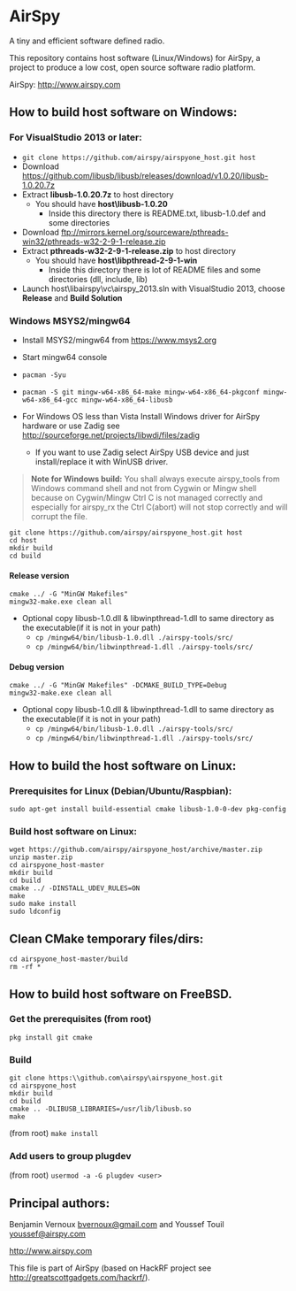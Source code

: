 AirSpy
======

A tiny and efficient software defined radio.

This repository contains host software (Linux/Windows) for AirSpy, a project to
produce a low cost, open source software radio platform.

AirSpy: http://www.airspy.com

## How to build host software on Windows:

### For VisualStudio 2013 or later:

* `git clone https://github.com/airspy/airspyone_host.git host`
* Download https://github.com/libusb/libusb/releases/download/v1.0.20/libusb-1.0.20.7z
* Extract **libusb-1.0.20.7z** to host directory
  * You should have **host\libusb-1.0.20**
    * Inside this directory there is README.txt, libusb-1.0.def and some directories
* Download ftp://mirrors.kernel.org/sourceware/pthreads-win32/pthreads-w32-2-9-1-release.zip
* Extract **pthreads-w32-2-9-1-release.zip** to host directory
  * You should have **host\libpthread-2-9-1-win**
    * Inside this directory there is lot of README files and some directories (dll, include, lib)
* Launch host\libairspy\vc\airspy_2013.sln with VisualStudio 2013, choose **Release** and **Build Solution**

### Windows MSYS2/mingw64
- Install MSYS2/mingw64 from https://www.msys2.org
- Start mingw64 console
- `pacman -Syu`
- `pacman -S git mingw-w64-x86_64-make mingw-w64-x86_64-pkgconf mingw-w64-x86_64-gcc mingw-w64-x86_64-libusb`

- For Windows OS less than Vista Install Windows driver for AirSpy hardware or use Zadig see http://sourceforge.net/projects/libwdi/files/zadig
  - If you want to use Zadig  select AirSpy USB device and just install/replace it with WinUSB driver.
 
>**Note for Windows build:**
 You shall always execute airspy_tools from Windows command shell and not from Cygwin or Mingw shell because on Cygwin/Mingw
 Ctrl C is not managed correctly and especially for airspy_rx the Ctrl C(abort) will not stop correctly and will corrupt the file.

```
git clone https://github.com/airspy/airspyone_host.git host
cd host
mkdir build
cd build
```

#### Release version
```
cmake ../ -G "MinGW Makefiles"
mingw32-make.exe clean all
```
- Optional copy libusb-1.0.dll & libwinpthread-1.dll to same directory as the executable(if it is not in your path)
  - `cp /mingw64/bin/libusb-1.0.dll ./airspy-tools/src/`
  - `cp /mingw64/bin/libwinpthread-1.dll ./airspy-tools/src/`

#### Debug version
```
cmake ../ -G "MinGW Makefiles" -DCMAKE_BUILD_TYPE=Debug
mingw32-make.exe clean all
```
- Optional copy libusb-1.0.dll & libwinpthread-1.dll to same directory as the executable(if it is not in your path)
  - `cp /mingw64/bin/libusb-1.0.dll ./airspy-tools/src/`
  - `cp /mingw64/bin/libwinpthread-1.dll ./airspy-tools/src/`

## How to build the host software on Linux:

### Prerequisites for Linux (Debian/Ubuntu/Raspbian):


`sudo apt-get install build-essential cmake libusb-1.0-0-dev pkg-config`


### Build host software on Linux:

```
wget https://github.com/airspy/airspyone_host/archive/master.zip
unzip master.zip
cd airspyone_host-master
mkdir build
cd build
cmake ../ -DINSTALL_UDEV_RULES=ON
make
sudo make install
sudo ldconfig
```

## Clean CMake temporary files/dirs:
```
cd airspyone_host-master/build
rm -rf *
```
## How to build host software on FreeBSD.

### Get the prerequisites (from root)

`pkg install git cmake`

### Build
```
git clone https:\\github.com\airspy\airspyone_host.git
cd airspyone_host
mkdir build
cd build
cmake .. -DLIBUSB_LIBRARIES=/usr/lib/libusb.so
make
```
(from root)
`make install`

### Add users to group plugdev

(from root)
`usermod -a -G plugdev <user>`

## Principal authors:

Benjamin Vernoux <bvernoux@gmail.com> and Youssef Touil <youssef@airspy.com> 


http://www.airspy.com

This file is part of AirSpy (based on HackRF project see http://greatscottgadgets.com/hackrf/).
